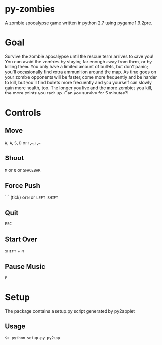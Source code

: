 # py-zombies
A zombie apocalypse game written in python 2.7 using pygame 1.9.2pre.

# Goal
Survive the zombie apocalypse until the rescue team  arrives to save you! You can avoid the zombies by staying far enough away from them, or by killing them. You only have a limited amount of bullets, but don't panic; you'll occasionally find extra ammunition around the map. As time goes on your zombie opponents will be faster, come more frequently and be harder to kill, but you’ll find bullets more frequently and you yourself can slowly gain more health, too. The longer you live and the more zombies you kill, the more points you rack up. Can you survive for 5 minutes?!

# Controls
## Move
`W`, `A`, `S`, `D` or `↑`,`←`,`↓`,`→`
## Shoot
`M` or `Q` or `SPACEBAR`
## Force Push
``` (tick) or `N` or `LEFT SHIFT`
## Quit
`ESC`
## Start Over
`SHIFT` + `N`
## Pause Music
`P`

# Setup
The package contains a setup.py script generated by py2applet

## Usage
```bash
$> python setup.py py2app
```
